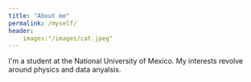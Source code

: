```yaml
---
title: "About me"
permalink: /myself/
header:
	images:"/images/cat.jpeg"
---
```


I'm a student at the National University of Mexico. My interests revolve around physics and data anyalsis.
